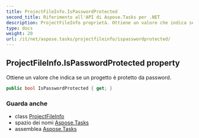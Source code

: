 ```yaml
---
title: ProjectFileInfo.IsPasswordProtected
second_title: Riferimento all'API di Aspose.Tasks per .NET
description: ProjectFileInfo proprietà. Ottiene un valore che indica se un progetto è protetto da password.
type: docs
weight: 20
url: /it/net/aspose.tasks/projectfileinfo/ispasswordprotected/
---
```

## ProjectFileInfo.IsPasswordProtected property

Ottiene un valore che indica se un progetto è protetto da password.

```csharp
public bool IsPasswordProtected { get; }
```

### Guarda anche

* class [ProjectFileInfo](../)
* spazio dei nomi [Aspose.Tasks](../../projectfileinfo/)
* assemblea [Aspose.Tasks](../../../)


